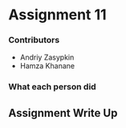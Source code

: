 # Assignment 11

### Contributors
- Andriy Zasypkin
- Hamza Khanane

### What each person did


<div style="page-break-after: always;"></div>

## Assignment Write Up

